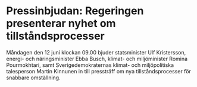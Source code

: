 # Pressinbjudan: Regeringen presenterar nyhet om tillståndsprocesser

Måndagen den 12 juni klockan 09.00 bjuder statsminister Ulf Kristersson, energi- och näringsminister Ebba Busch, klimat- och miljöminister Romina Pourmokhtari, samt Sverigedemokraternas klimat- och miljöpolitiska talesperson Martin Kinnunen in till pressträff om nya tillståndsprocesser för snabbare omställning.
